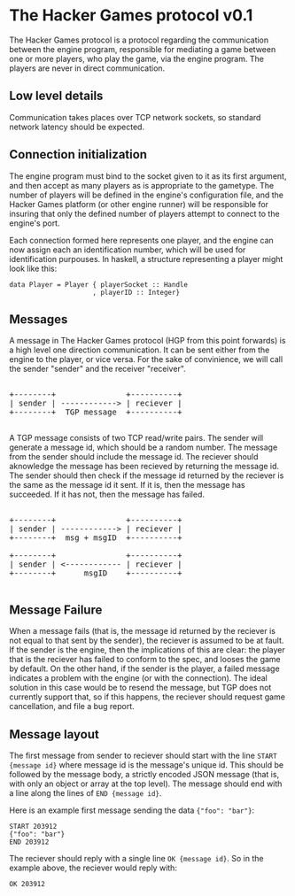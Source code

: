 
The Hacker Games protocol v0.1
==============================

The Hacker Games protocol is a protocol regarding the
communication between the engine program, responsible for mediating a
game between one or more players, who play the game, via the engine
program. The players are never in direct communication.

Low level details
-----------------

Communication takes places over TCP network sockets, so standard
network latency should be expected.

Connection initialization
-------------------------

The engine program must bind to the socket given to it as its first
argument, and then accept as many players as is appropriate to the
gametype. The number of players will be defined in the engine's
configuration file, and the Hacker Games platform (or other engine
runner) will be responsible for insuring that only the defined number
of players attempt to connect to the engine's port.

Each connection formed here represents one player, and the engine can
now assign each an identification number, which will be used for
identification purpouses. In haskell, a structure representing a
player might look like this:

    data Player = Player { playerSocket :: Handle
                         , playerID :: Integer}

Messages
--------

A message in The Hacker Games protocol (HGP from this point forwards)
is a high level one direction communication. It can be sent either
from the engine to the player, or vice versa. For the sake of
convinience, we will call the sender "sender" and the receiver
"receiver".

<pre>

+--------+               +----------+
| sender | ------------> | reciever |
+--------+  TGP message  +----------+

</pre>

A TGP message consists of two TCP read/write pairs. The sender will
generate a message id, which should be a random number. The message
from the sender should include the message id. The reciever should
aknowledge the message has been recieved by returning the message
id. The sender should then check if the message id returned by the
reciever is the same as the message id it sent. If it is, then the
message has succeeded. If it has not, then the message has failed.

<pre>

+--------+               +----------+
| sender | ------------> | reciever |
+--------+  msg + msgID  +----------+

+--------+               +----------+
| sender | <------------ | reciever |
+--------+      msgID    +----------+

</pre>

Message Failure
---------------

When a message fails (that is, the message id returned by the reciever
is not equal to that sent by the sender), the reciever is assumed to
be at fault. If the sender is the engine, then the implications of
this are clear: the player that is the reciever has failed to conform
to the spec, and looses the game by default. On the other hand, if the
sender is the player, a failed message indicates a problem with the
engine (or with the connection). The ideal solution in this case would
be to resend the message, but TGP does not currently support that, so
if this happens, the reciever should request game cancellation, and
file a bug report.

Message layout
--------------

The first message from sender to reciever should start with the line
`START {message id}` where message id is the message's unique id. This
should be followed by the message body, a strictly encoded JSON
message (that is, with only an object or array at the top level). The
message should end with a line along the lines of `END {message id}`.

Here is an example first message sending the data `{"foo": "bar"}`:

    START 203912
    {"foo": "bar"}
    END 203912

The reciever should reply with a single line `OK {message id}`. So in
the example above, the reciever would reply with:

    OK 203912
